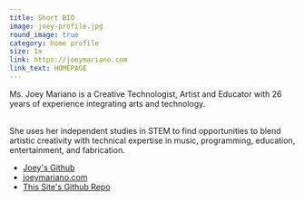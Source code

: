 ```yaml
---
title: Short BIO
image: joey-profile.jpg
round_image: true
category: home profile
size: 1x
link: https://joeymariano.com
link_text: HOMEPAGE
---
```

Ms. Joey Mariano is a Creative Technologist, Artist and Educator with 26 years of experience integrating arts and 
technology. <br><br>

She uses her independent studies in STEM to find opportunities to blend artistic creativity with technical expertise in music, programming, education, entertainment, and fabrication.

- [Joey's Github](https://github.com/joeymariano)
- [joeymariano.com](https://joeymariano.com)
- [This Site's Github Repo](https://github.com/joeymariano/joeymariano.github.io)


